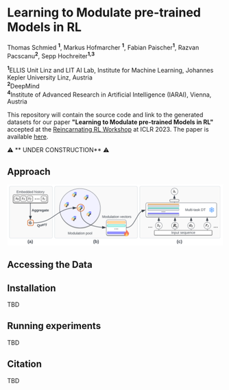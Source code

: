# Learning to Modulate pre-trained Models in RL 
Thomas Schmied <sup>**1**</sup>, Markus Hofmarcher <sup>**1**</sup>, Fabian Paischer<sup>**1**</sup>, Razvan Pacscanu<sup>**2**</sup>, Sepp Hochreiter<sup>**1,3**</sup> 

<sup>**1**</sup>ELLIS Unit Linz and LIT AI Lab, Institute for Machine Learning, Johannes Kepler University Linz, Austria\
<sup>**2**</sup>DeepMind\
<sup>**4**</sup>Institute of Advanced Research in Artificial Intelligence (IARAI), Vienna, Austria

This repository will contain the source code and link to the generated datasets for our paper **"Learning to Modulate pre-trained Models in RL"** accepted at the [Reincarnating RL Workshop](https://reincarnating-rl.github.io/) at ICLR 2023. The paper is available [here](https://openreview.net/forum?id=Us6BtPZGei3). 

:warning: ** UNDER CONSTRUCTION** :warning:

## Approach
![Learning-to-Modulate](./img/l2m.png)

## Accessing the Data

## Installation
TBD

## Running experiments
TBD

## Citation
TBD

